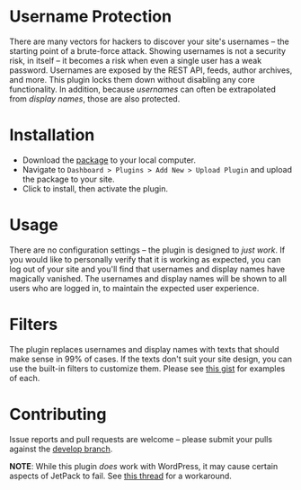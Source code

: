 # Username Protection

There are many vectors for hackers to discover your site's usernames – the starting point of a brute-force attack. Showing usernames is not a security risk, in itself – it becomes a risk when even a single user has a weak password. Usernames are exposed by the REST API, feeds, author archives, and more. This plugin locks them down without disabling any core functionality. In addition, because _usernames_ can often be extrapolated from _display names_, those are also protected.

# Installation

* Download the [package](https://github.com/johnalarcon/username-protection/archive/master.zip) to your local computer.
* Navigate to `Dashboard > Plugins > Add New > Upload Plugin` and upload the package to your site.
* Click to install, then activate the plugin.

# Usage

There are no configuration settings – the plugin is designed to _just work_. If you would like to personally verify that it is working as expected, you can log out of your site and you'll find that usernames and display names have magically vanished. The usernames and display names will be shown to all users who are logged in, to maintain the expected user experience.

# Filters

The plugin replaces usernames and display names with texts that should make sense in 99% of cases. If the texts don't suit your site design, you can use the built-in filters to customize them. Please see [this gist](https://gist.github.com/johnalarcon/ef83d7dd6ba11ac92795d2fa8256c43f) for examples of each.

# Contributing

Issue reports and pull requests are welcome – please submit your pulls against the [develop branch](https://github.com/johnalarcon/username-protection/tree/develop).

**NOTE**: While this plugin _does_ work with WordPress, it may cause certain aspects of JetPack to fail. See [this thread](https://twitter.com/CodePotent/status/1078044924052795392) for a workaround.
